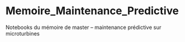 # Memoire_Maintenance_Predictive
Notebooks du mémoire de master – maintenance prédictive sur microturbines
